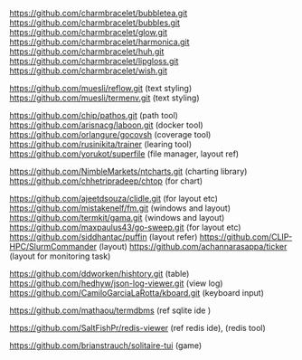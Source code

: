 https://github.com/charmbracelet/bubbletea.git
https://github.com/charmbracelet/bubbles.git 
https://github.com/charmbracelet/glow.git 
https://github.com/charmbracelet/harmonica.git 
https://github.com/charmbracelet/huh.git 
https://github.com/charmbracelet/lipgloss.git 
https://github.com/charmbracelet/wish.git

https://github.com/muesli/reflow.git (text styling)
https://github.com/muesli/termenv.git (text styling)

https://github.com/chip/pathos.git (path tool)
https://github.com/arisnacg/laboon.git (docker tool)
https://github.com/orlangure/gocovsh (coverage tool)
https://github.com/rusinikita/trainer (learing tool)
https://github.com/yorukot/superfile (file manager, layout ref)

https://github.com/NimbleMarkets/ntcharts.git (charting library)
https://github.com/chhetripradeep/chtop (for chart)

https://github.com/ajeetdsouza/clidle.git (for layout etc)
https://github.com/mistakenelf/fm.git (windows and layout)
https://github.com/termkit/gama.git (windows and layout)
https://github.com/maxpaulus43/go-sweep.git (for layout etc)
https://github.com/siddhantac/puffin (layout refer)
https://github.com/CLIP-HPC/SlurmCommander (layout)
https://github.com/achannarasappa/ticker (layout for monitoring task)

https://github.com/ddworken/hishtory.git (table) 
https://github.com/hedhyw/json-log-viewer.git (view log)
https://github.com/CamiloGarciaLaRotta/kboard.git (keyboard input)


https://github.com/mathaou/termdbms (ref sqlite ide )

https://github.com/SaltFishPr/redis-viewer (ref redis ide), (redis tool)

https://github.com/brianstrauch/solitaire-tui (game)